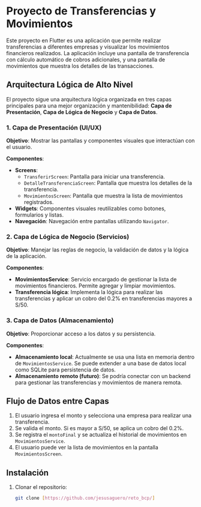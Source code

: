 # Proyecto de Transferencias y Movimientos

Este proyecto en Flutter es una aplicación que permite realizar transferencias a diferentes empresas y visualizar los movimientos financieros realizados. La aplicación incluye una pantalla de transferencia con cálculo automático de cobros adicionales, y una pantalla de movimientos que muestra los detalles de las transacciones.

## Arquitectura Lógica de Alto Nivel

El proyecto sigue una arquitectura lógica organizada en tres capas principales para una mejor organización y mantenibilidad: **Capa de Presentación**, **Capa de Lógica de Negocio** y **Capa de Datos**.

### 1. Capa de Presentación (UI/UX)

**Objetivo**: Mostrar las pantallas y componentes visuales que interactúan con el usuario.

**Componentes**:
- **Screens**:
  - `TransferirScreen`: Pantalla para iniciar una transferencia.
  - `DetalleTransferenciaScreen`: Pantalla que muestra los detalles de la transferencia.
  - `MovimientosScreen`: Pantalla que muestra la lista de movimientos registrados.
- **Widgets**: Componentes visuales reutilizables como botones, formularios y listas.
- **Navegación**: Navegación entre pantallas utilizando `Navigator`.

### 2. Capa de Lógica de Negocio (Servicios)

**Objetivo**: Manejar las reglas de negocio, la validación de datos y la lógica de la aplicación.

**Componentes**:
- **MovimientosService**: Servicio encargado de gestionar la lista de movimientos financieros. Permite agregar y limpiar movimientos.
- **Transferencia lógica**: Implementa la lógica para realizar las transferencias y aplicar un cobro del 0.2% en transferencias mayores a S/50.

### 3. Capa de Datos (Almacenamiento)

**Objetivo**: Proporcionar acceso a los datos y su persistencia.

**Componentes**:
- **Almacenamiento local**: Actualmente se usa una lista en memoria dentro de `MovimientosService`. Se puede extender a una base de datos local como SQLite para persistencia de datos.
- **Almacenamiento remoto (futuro)**: Se podría conectar con un backend para gestionar las transferencias y movimientos de manera remota.

## Flujo de Datos entre Capas

1. El usuario ingresa el monto y selecciona una empresa para realizar una transferencia.
2. Se valida el monto. Si es mayor a S/50, se aplica un cobro del 0.2%.
3. Se registra el `montoFinal` y se actualiza el historial de movimientos en `MovimientosService`.
4. El usuario puede ver la lista de movimientos en la pantalla `MovimientosScreen`.


## Instalación

1. Clonar el repositorio:
   ```bash
   git clone [https://github.com/jesusaguero/reto_bcp/]
